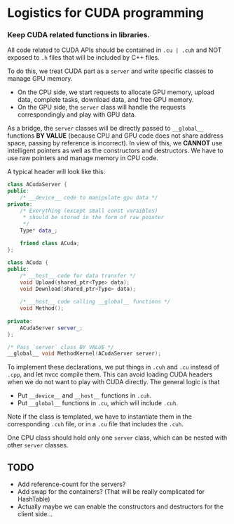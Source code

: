 # Logistics for CUDA programming

### Keep CUDA related functions in libraries.
 
All code related to CUDA APIs should be contained in `.cu | .cuh` and 
NOT exposed to `.h` files that will be included by C++ files.

To do this, we treat CUDA part as a `server` and write specific classes to 
manage GPU memory. 
 - On the CPU side, we start requests to allocate GPU memory,
 upload data, complete tasks, download data, and free GPU memory. 
 - On the GPU side, the `server` class will handle the requests correspondingly
  and play with GPU data. 

As a bridge, the `server` classes will be directly passed to ```__global__``` 
functions **BY VALUE** (because CPU and GPU code does not share address space, 
passing by reference is incorrect). In view of this, we **CANNOT** use 
intelligent pointers as well as the constructors and destructors. We have to 
use raw pointers and manage memory in CPU code. 
 
A typical header will look like this:
```cpp
class ACudaServer {
public:
    /* __device__ code to manipulate gpu data */
private:
    /* Everything (except small const varaibles)
     * should be stored in the form of raw pointer 
     */
    Type* data_;
    
    friend class ACuda;
};

class ACuda {
public:
    /* __host__ code for data transfer */        
    void Upload(shared_ptr<Type> data);
    void Download(shared_ptr<Type> data);
    
    /* __host__ code calling __global__ functions */
    void Method();             
    
private:
    ACudaServer server_;    
};

/* Pass `server` class BY VALUE */
__global__ void MethodKernel(ACudaServer server);
```  

To implement these declarations, we put things in `.cuh` and `.cu` instead of `
.cpp`, and 
let nvcc compile them. This can avoid loading CUDA headers when we do not 
want to play with CUDA directly. The general logic is that 
- Put `__device__` and `__host__` functions in `.cuh`.
- Put `__global__` functions in `.cu`, which will include `.cuh`.

Note if the class is templated, we have to instantiate them in the 
corresponding `.cuh` file, or in a `.cu` file that includes the `.cuh`.

One CPU class should hold only one `server` class, which can be nested with 
other `server` classes.

## TODO
- Add reference-count for the servers?
- Add swap for the containers? (That will be really complicated for HashTable)
- Actually maybe we can enable the constructors and destructors for the 
client side...